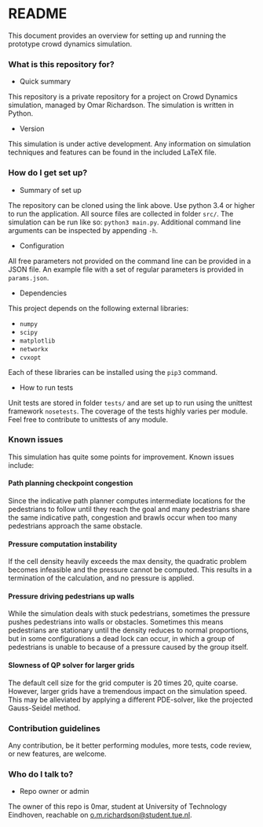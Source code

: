 # README #

This document provides an overview for setting up and running the prototype crowd dynamics simulation.

### What is this repository for? ###

* Quick summary

This repository is a private repository for a project on Crowd Dynamics simulation, managed by Omar Richardson.
The simulation is written in Python.

* Version

This simulation is under active development. 
Any information on simulation techniques and features can be found in the included LaTeX file.

### How do I get set up? ###

* Summary of set up

The repository can be cloned using the link above. Use python 3.4 or higher to run the application.
All source files are collected in folder `src/`.
The simulation can be run like so: `python3 main.py`. 
Additional command line arguments can be inspected by appending `-h`.

* Configuration

All free parameters not provided on the command line can be provided in a JSON file. 
An example file with a set of regular parameters is provided in `params.json`.

* Dependencies

This project depends on the following external libraries:

- `numpy`
- `scipy`
- `matplotlib`
- `networkx`
- `cvxopt`

Each of these libraries can be installed using the `pip3` command.

* How to run tests

Unit tests are stored in folder `tests/` and are set up to run using the unittest framework `nosetests`. 
The coverage of the tests highly varies per module. Feel free to contribute to unittests of any module.

### Known issues ###

This simulation has quite some points for improvement. Known issues include:
#### Path planning checkpoint congestion ####

Since the indicative path planner computes intermediate locations for the pedestrians to follow until they reach the goal
 and many pedestrians share the same indicative path, congestion and brawls occur when too many pedestrians approach the same obstacle.
  
#### Pressure computation instability ####

 If the cell density heavily exceeds the max density, the quadratic problem becomes infeasible and the pressure cannot be computed.
  This results in a termination of the calculation, and no pressure is applied.
  
#### Pressure driving pedestrians up walls ####

 While the simulation deals with stuck pedestrians, sometimes the pressure pushes pedestrians into walls or obstacles.
  Sometimes this means pedestrians are stationary until the density reduces to normal proportions, but in some configurations a 
  dead lock can occur, in which a group of pedestrians is unable to because of a pressure caused by the group itself.
#### Slowness of QP solver for larger grids ####

The default cell size for the grid computer is 20 times 20, quite coarse. However, larger grids have a tremendous impact on the 
simulation speed. This may be alleviated by applying a different PDE-solver, like the projected Gauss-Seidel method. 

### Contribution guidelines ###

Any contribution, be it better performing modules, more tests, code review, or new features, are welcome.

### Who do I talk to? ###

* Repo owner or admin

The owner of this repo is 0mar, student at University of Technology Eindhoven,
 reachable on o.m.richardson@student.tue.nl.
